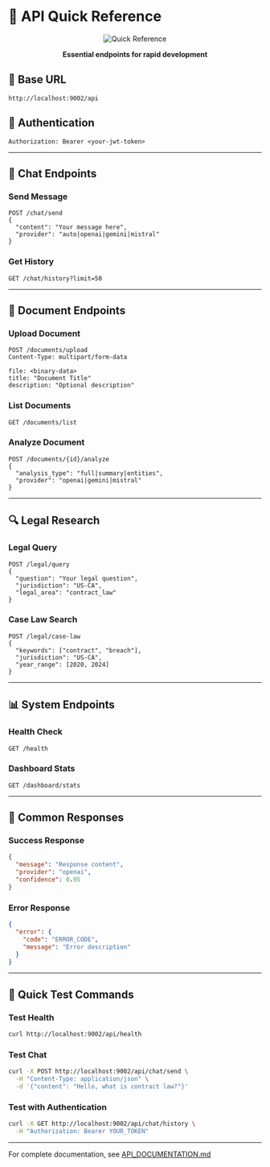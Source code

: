 # 🚀 API Quick Reference

<div align="center">

![Quick Reference](https://img.shields.io/badge/API-Quick_Reference-ff6b35?style=for-the-badge&logo=lightning&logoColor=white)

**Essential endpoints for rapid development**

</div>

## 🔗 Base URL
```
http://localhost:9002/api
```

## 🔑 Authentication
```http
Authorization: Bearer <your-jwt-token>
```

---

## 💬 Chat Endpoints

### Send Message
```http
POST /chat/send
{
  "content": "Your message here",
  "provider": "auto|openai|gemini|mistral"
}
```

### Get History
```http
GET /chat/history?limit=50
```

---

## 📄 Document Endpoints

### Upload Document
```http
POST /documents/upload
Content-Type: multipart/form-data

file: <binary-data>
title: "Document Title"
description: "Optional description"
```

### List Documents
```http
GET /documents/list
```

### Analyze Document
```http
POST /documents/{id}/analyze
{
  "analysis_type": "full|summary|entities",
  "provider": "openai|gemini|mistral"
}
```

---

## 🔍 Legal Research

### Legal Query
```http
POST /legal/query
{
  "question": "Your legal question",
  "jurisdiction": "US-CA",
  "legal_area": "contract_law"
}
```

### Case Law Search
```http
POST /legal/case-law
{
  "keywords": ["contract", "breach"],
  "jurisdiction": "US-CA",
  "year_range": [2020, 2024]
}
```

---

## 📊 System Endpoints

### Health Check
```http
GET /health
```

### Dashboard Stats
```http
GET /dashboard/stats
```

---

## 🚨 Common Responses

### Success Response
```json
{
  "message": "Response content",
  "provider": "openai",
  "confidence": 0.95
}
```

### Error Response
```json
{
  "error": {
    "code": "ERROR_CODE",
    "message": "Error description"
  }
}
```

---

## 🧪 Quick Test Commands

### Test Health
```bash
curl http://localhost:9002/api/health
```

### Test Chat
```bash
curl -X POST http://localhost:9002/api/chat/send \
  -H "Content-Type: application/json" \
  -d '{"content": "Hello, what is contract law?"}'
```

### Test with Authentication
```bash
curl -X GET http://localhost:9002/api/chat/history \
  -H "Authorization: Bearer YOUR_TOKEN"
```

---

For complete documentation, see [API_DOCUMENTATION.md](API_DOCUMENTATION.md)